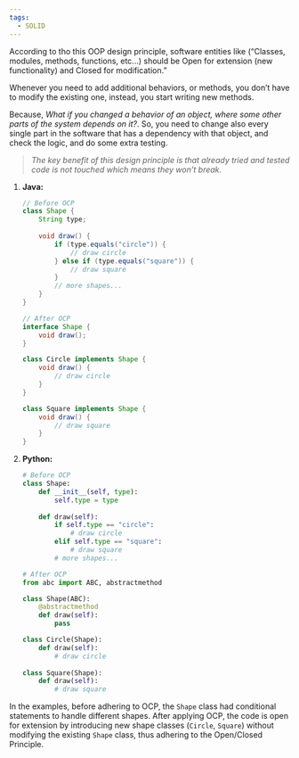 ```yaml
---
tags:
  - SOLID
---
```

According to tho this OOP design principle, software entities like (“Classes, modules, methods, functions, etc...) should be Open for extension (new functionality) and Closed for modification.”

Whenever you need to add additional behaviors, or methods, you don’t have to modify the existing one, instead, you start writing new methods.

Because, _What if you changed a behavior of an object, where some other parts of the system depends on it?_. So, you need to change also every single part in the software that has a dependency with that object, and check the logic, and do some extra testing.

> _The key benefit of this design principle is that already tried and tested code is not touched which means they won’t break._




1. **Java:**
   ```java
   // Before OCP
   class Shape {
       String type;
       
       void draw() {
           if (type.equals("circle")) {
               // draw circle
           } else if (type.equals("square")) {
               // draw square
           }
           // more shapes...
       }
   }
   
   // After OCP
   interface Shape {
       void draw();
   }
   
   class Circle implements Shape {
       void draw() {
           // draw circle
       }
   }
   
   class Square implements Shape {
       void draw() {
           // draw square
       }
   }
   ```

2. **Python:**
   ```python
   # Before OCP
   class Shape:
       def __init__(self, type):
           self.type = type
       
       def draw(self):
           if self.type == "circle":
               # draw circle
           elif self.type == "square":
               # draw square
           # more shapes...
   
   # After OCP
   from abc import ABC, abstractmethod
   
   class Shape(ABC):
       @abstractmethod
       def draw(self):
           pass
   
   class Circle(Shape):
       def draw(self):
           # draw circle
           
   class Square(Shape):
       def draw(self):
           # draw square
   ```

In the examples, before adhering to OCP, the `Shape` class had conditional statements to handle different shapes. After applying OCP, the code is open for extension by introducing new shape classes (`Circle`, `Square`) without modifying the existing `Shape` class, thus adhering to the Open/Closed Principle.